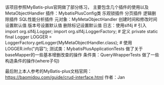 该项目参照MyBatis-plus官网做了部分练习，
主要包含几个插件的使用以及MetaObjectHandler
插件：MybatisPlusConfig类
	乐观锁插件
	分页插件
	逻辑删除插件
	SQL性能分析插件
元对象：MyMetaObjectHandler
	创建时间和修改时间设置默认值
	版本号设置默认值
	删除标记设置默认值
日志：使用slf4j
	# 引入
	import org.slf4j.Logger;
	import org.slf4j.LoggerFactory;
	# 定义
	private static final Logger LOGGER = LoggerFactory.getLogger(MyMetaObjectHandler.class);
	# 使用
	LOGGER.info("内容");
测试类：MybatisPlusApplicationTests
	做了关于baseMapper的一些基本增删改查的操作
条件类：QueryWrapperTests
	做了一些构造条件的操作(where子句)
	
最后附上本人参考的MyBatis-plus文档官网：https://baomidou.com/guide/crud-interface.html
作者：Jan